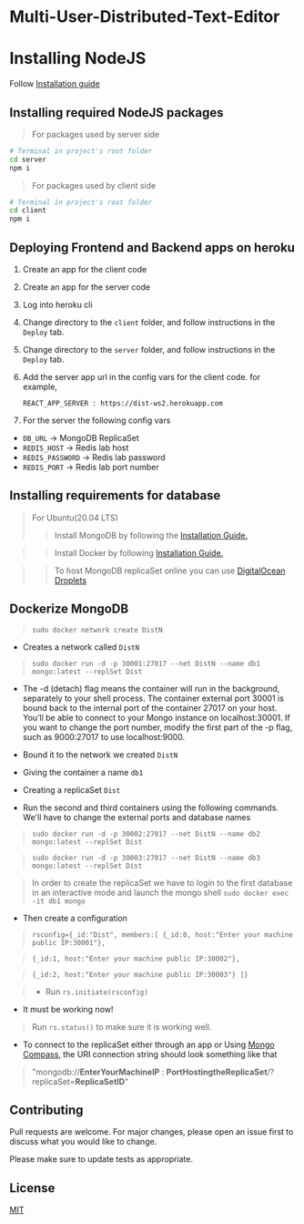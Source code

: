 # Multi-User-Distributed-Text-Editor
# Installing NodeJS
 Follow [Installation guide](https://nodejs.dev/learn/how-to-install-nodejs)
## Installing required NodeJS packages
> For packages used by server side
```bash
# Terminal in project's root folder
cd server
npm i
```
> For packages used by client side 
```bash
# Terminal in project's root folder
cd client
npm i
``` 
## Deploying Frontend and Backend apps on heroku

1. Create an app for the client code
2. Create an app for the server code
3. Log into heroku cli
4. Change directory to the `client` folder, and follow instructions in the `Deploy` tab.
5. Change directory to the `server` folder, and follow instructions in the `Deploy` tab.
6. Add the server app url in the config vars for the client code. for example,
      ```
      REACT_APP_SERVER : https://dist-ws2.herokuapp.com
      ```

6. For the server the following config vars
- `DB_URL` -> MongoDB ReplicaSet
- `REDIS_HOST` -> Redis lab host
- `REDIS_PASSWORD` -> Redis lab password
- `REDIS_PORT` -> Redis lab port number


## Installing requirements for database
> For Ubuntu(20.04 LTS)
> > Install MongoDB by following the [Installation Guide.](https://www.mongodb.com/docs/manual/tutorial/install-mongodb-on-ubuntu/)

> > Install Docker by following [Installation Guide.](https://docs.docker.com/engine/install/ubuntu/)

> > To host MongoDB replicaSet online you can use [DigitalOcean Droplets](https://cloud.digitalocean.com/welcome)

## Dockerize MongoDB

> `sudo docker network create DistN`
- Creates a network called `DistN`


>`sudo docker run -d -p 30001:27017 --net DistN --name db1 mongo:latest --replSet Dist`

- The -d (detach) flag means the container will run in the background, separately to your shell process.
The container external port 30001 is bound back to the internal port of the container 27017 on your host. You’ll be able to connect to your Mongo instance on localhost:30001. If you want to change the port number, modify the first part of the -p flag, such as 9000:27017 to use localhost:9000.

- Bound it to the network we created `DistN`
- Giving the container  a name `db1`
- Creating a replicaSet `Dist`

- Run the second and third containers using the following commands. We'll have to change the external ports and database names

>`sudo docker run -d -p 30002:27017 --net DistN --name db2 mongo:latest --replSet Dist`

>`sudo docker run -d -p 30003:27017 --net DistN --name db3 mongo:latest --replSet Dist`

>In order to create the replicaSet we have to login to the first database in an interactive mode and launch the mongo shell
`sudo docker exec -it db1 mongo`

 - Then create a configuration

>`rsconfig={_id:"Dist",
members:[
{_id:0, host:"Enter your machine public IP:30001"},`

>`{_id:1, host:"Enter your machine public IP:30002"},`

>`{_id:2, host:"Enter your machine public IP:30003"}
]}`

> * Run `rs.initiate(rsconfig)`
* It must be working now!
> Run `rs.status()` to make sure it is working well.

* To connect to the replicaSet either through an app or Using [Mongo Compass](https://www.mongodb.com/try/download/compass), the URI connection string should look something like that 
>"mongodb://**EnterYourMachineIP** : **PortHostingtheReplicaSet**/?replicaSet=**ReplicaSetID**"

## Contributing
Pull requests are welcome. For major changes, please open an issue first to discuss what you would like to change.

Please make sure to update tests as appropriate.

## License
[MIT](https://choosealicense.com/licenses/mit/)
